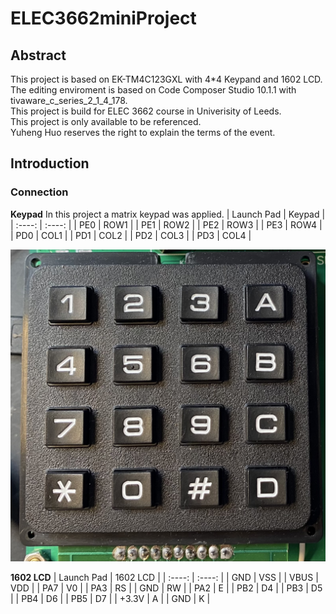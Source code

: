 <!--
 * @Author: your name
 * @Date: 2020-12-22 14:10:38
 * @LastEditTime: 2020-12-22 15:05:54
 * @LastEditors: Please set LastEditors
 * @Description: In User Settings Edit
 * @FilePath: \undefinedc:\Users\Neowless\workspace_v10\blink\README.md
-->
# ELEC3662miniProject
## Abstract
This project is based on EK-TM4C123GXL with 4*4 Keypand and 1602 LCD.<br>
The editing enviroment is based on Code Composer Studio 10.1.1 with tivaware_c_series_2_1_4_178.<br>
This project is build for ELEC 3662 course in Univerisity of Leeds.<br>
This project is only available to be referenced.<br>
Yuheng Huo reserves the right to explain the terms of the event.<br>
## Introduction
### Connection
**Keypad**
In this project a matrix keypad was applied.
|  Launch Pad   | Keypad  |
|   :----:  |  :----: |
| PE0  | ROW1 |
| PE1  | ROW2 |
| PE2  | ROW3 |
| PE3  | ROW4 |
| PD0  | COL1 |
| PD1  | COL2 |
| PD2  | COL3 |
| PD3  | COL4 |

![image](https://github.com/Neowless/ELEC3662miniProject/blob/master/keypad.png)

**1602 LCD**
|  Launch Pad   | 1602 LCD  |
|   :----:  |  :----: |
| GND  | VSS |
| VBUS  | VDD |
| PA7  | V0 |
| PA3  | RS |
| GND  | RW |
| PA2  | E |
| PB2  | D4 |
| PB3  | D5 |
| PB4  | D6 |
| PB5  | D7 |
| +3.3V  | A |
| GND  | K |
